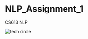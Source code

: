 # NLP_Assignment_1
CS613 NLP

![tech circle](https://github.com/user-attachments/assets/4aca1382-28dc-463e-b009-af3f0b01cbc5)
